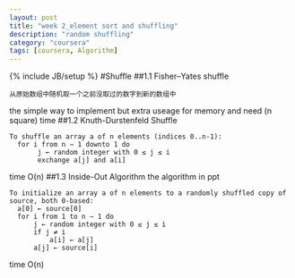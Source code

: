 ```yaml
---
layout: post
title: "week 2_element sort and shuffling"
description: "random shuffling"
category: "coursera"
tags: [coursera, Algorithm]
---
```

{% include JB/setup %}
#Shuffle
##1.1 Fisher–Yates shuffle
```
从原始数组中随机取一个之前没取过的数字到新的数组中
```
the simple way to implement but extra useage for memory and need (n square) time
##1.2 Knuth-Durstenfeld Shuffle
```
To shuffle an array a of n elements (indices 0..n-1):
  for i from n − 1 downto 1 do
       j ← random integer with 0 ≤ j ≤ i
       exchange a[j] and a[i]
``` 
time O(n)
##1.3 Inside-Out Algorithm
the algorithm in ppt

```
To initialize an array a of n elements to a randomly shuffled copy of source, both 0-based:
  a[0] ← source[0]
  for i from 1 to n − 1 do
      j ← random integer with 0 ≤ j ≤ i
      if j ≠ i
          a[i] ← a[j]
      a[j] ← source[i]

```
time O(n)